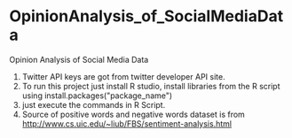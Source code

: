 # OpinionAnalysis_of_SocialMediaData
Opinion Analysis of Social Media Data

1. Twitter API keys are got from twitter developer API site.
2. To run this project just install R studio, install libraries from the R script using install.packages("package_name")
3. just execute the commands in R Script.
4. Source of positive words and negative words dataset is from http://www.cs.uic.edu/~liub/FBS/sentiment-analysis.html
